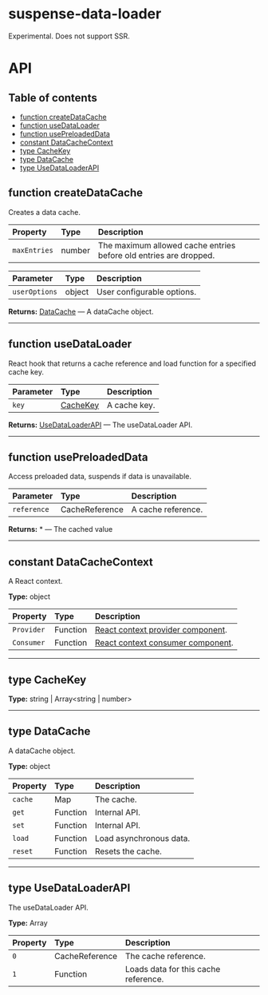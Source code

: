 # suspense-data-loader

Experimental. Does not support SSR.

# API

## Table of contents

- [function createDataCache](#function-createdatacache)
- [function useDataLoader](#function-usedataloader)
- [function usePreloadedData](#function-usepreloadeddata)
- [constant DataCacheContext](#constant-datacachecontext)
- [type CacheKey](#type-cachekey)
- [type DataCache](#type-datacache)
- [type UseDataLoaderAPI](#type-usedataloaderapi)

## function createDataCache

Creates a data cache.

| Property     | Type   | Description                                                       |
| :----------- | :----- | :---------------------------------------------------------------- |
| `maxEntries` | number | The maximum allowed cache entries before old entries are dropped. |

| Parameter     | Type   | Description                |
| :------------ | :----- | :------------------------- |
| `userOptions` | object | User configurable options. |

**Returns:** [DataCache](#type-datacache) — A dataCache object.

* * *

## function useDataLoader

React hook that returns a cache reference and load function for a specified cache key.

| Parameter | Type                       | Description  |
| :-------- | :------------------------- | :----------- |
| `key`     | [CacheKey](#type-cachekey) | A cache key. |

**Returns:** [UseDataLoaderAPI](#type-usedataloaderapi) — The useDataLoader API.

* * *

## function usePreloadedData

Access preloaded data, suspends if data is unavailable.

| Parameter   | Type           | Description        |
| :---------- | :------------- | :----------------- |
| `reference` | CacheReference | A cache reference. |

**Returns:** \* — The cached value

* * *

## constant DataCacheContext

A React context.

**Type:** object

| Property   | Type     | Description                                                                           |
| :--------- | :------- | :------------------------------------------------------------------------------------ |
| `Provider` | Function | [React context provider component](https://reactjs.org/docs/context#contextprovider). |
| `Consumer` | Function | [React context consumer component](https://reactjs.org/docs/context#contextconsumer). |

* * *

## type CacheKey

**Type:** string | Array&lt;string | number>

* * *

## type DataCache

A dataCache object.

**Type:** object

| Property | Type     | Description             |
| :------- | :------- | :---------------------- |
| `cache`  | Map      | The cache.              |
| `get`    | Function | Internal API.           |
| `set`    | Function | Internal API.           |
| `load`   | Function | Load asynchronous data. |
| `reset`  | Function | Resets the cache.       |

* * *

## type UseDataLoaderAPI

The useDataLoader API.

**Type:** Array

| Property | Type           | Description                          |
| :------- | :------------- | :----------------------------------- |
| `0`      | CacheReference | The cache reference.                 |
| `1`      | Function       | Loads data for this cache reference. |
